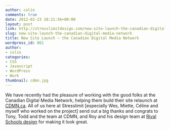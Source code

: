 ```yaml
---
author: colin
comments: true
date: 2012-02-23 10:21:56+00:00
layout: post
link: http://stresslimitdesign.com/new-site-launch-the-canadian-digital-media-network
slug: new-site-launch-the-canadian-digital-media-network
title: New Site Launch — the Canadian Digital Media Network
wordpress_id: 861
author:
- colin
categories:
- CSS
- Javascript
- WordPress
- Work
thumbnail: cdmn.jpg
---
```


We have recently had the pleasure of working with the good folks at the Canadian Digital Media Network, helping them build their site relaunch at [CDMN.ca](http://www.cdmn.ca/). All of us here at Stresslimit [especially Wes, Miette, Céline and myself who worked on the project] send out a big thanks and congrats to Tony, Todd and the team at CDMN, and Roy and his design team at [Rival Schools design](http://rivalschools.tv) for making it look great.
